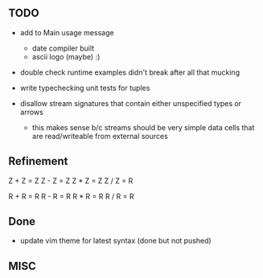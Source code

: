 ## TODO
- add to Main usage message
    - date compiler built
    - ascii logo (maybe) :)
- double check runtime examples didn't break after all that mucking

- write typechecking unit tests for tuples
- disallow stream signatures that contain either unspecified types or arrows
    - this makes sense b/c streams should be very simple data cells that are read/writeable from external sources

## Refinement
Z + Z = Z
Z - Z = Z
Z * Z = Z
Z / Z = R

R + R = R
R - R = R
R * R = R
R / R = R


## Done
- update vim theme for latest syntax (done but not pushed)

## MISC
